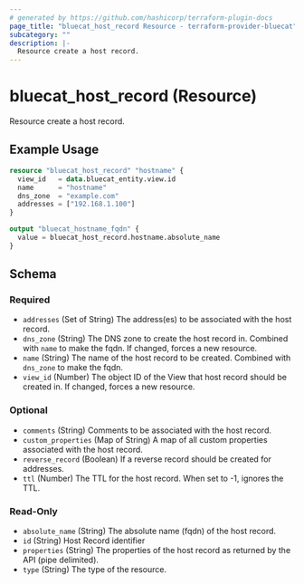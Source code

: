 ```yaml
---
# generated by https://github.com/hashicorp/terraform-plugin-docs
page_title: "bluecat_host_record Resource - terraform-provider-bluecat"
subcategory: ""
description: |-
  Resource create a host record.
---
```


# bluecat_host_record (Resource)

Resource create a host record.

## Example Usage

```terraform
resource "bluecat_host_record" "hostname" {
  view_id   = data.bluecat_entity.view.id
  name      = "hostname"
  dns_zone  = "example.com"
  addresses = ["192.168.1.100"]
}

output "bluecat_hostname_fqdn" {
  value = bluecat_host_record.hostname.absolute_name
}
```

<!-- schema generated by tfplugindocs -->
## Schema

### Required

- `addresses` (Set of String) The address(es) to be associated with the host record.
- `dns_zone` (String) The DNS zone to create the host record in. Combined with `name` to make the fqdn.  If changed, forces a new resource.
- `name` (String) The name of the host record to be created. Combined with `dns_zone` to make the fqdn.
- `view_id` (Number) The object ID of the View that host record should be created in. If changed, forces a new resource.

### Optional

- `comments` (String) Comments to be associated with the host record.
- `custom_properties` (Map of String) A map of all custom properties associated with the host record.
- `reverse_record` (Boolean) If a reverse record should be created for addresses.
- `ttl` (Number) The TTL for the host record.  When set to -1, ignores the TTL.

### Read-Only

- `absolute_name` (String) The absolute name (fqdn) of the host record.
- `id` (String) Host Record identifier
- `properties` (String) The properties of the host record as returned by the API (pipe delimited).
- `type` (String) The type of the resource.
